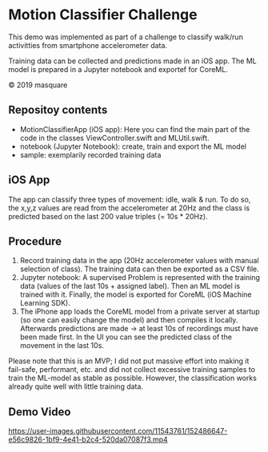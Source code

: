 # Motion Classifier Challenge

This demo was implemented as part of a challenge to classify walk/run activitties from smartphone accelerometer data.

Training data can be collected and predictions made in an iOS app.
The ML model is prepared in a Jupyter notebook and exportef for CoreML.

&copy; 2019 masquare

## Repositoy contents
* MotionClassifierApp (iOS app): Here you can find the main part of the code in the classes ViewController.swift and MLUtil.swift.
* notebook (Jupyter Notebook): create, train and export the ML model
* sample: exemplarily recorded training data

## iOS App
The app can classify three types of movement: idle, walk & run.
To do so, the x,y,z values are read from the accelerometer at 20Hz and the class is predicted based on the last 200 value triples (= 10s * 20Hz).

## Procedure
1. Record training data in the app (20Hz accelerometer values with manual selection of class). The training data can then be exported as a CSV file.
2. Jupyter notebook: A supervised Problem is represented with the training data (values of the last 10s + assigned label). Then an ML model is trained with it. Finally, the model is exported for CoreML (iOS Machine Learning SDK).
3. The iPhone app loads the CoreML model from a private server at startup (so one can easily change the model) and then compiles it locally. Afterwards predictions are made -> at least 10s of recordings must have been made first. In the UI you can see the predicted class of the movement in the last 10s.

Please note that this is an MVP; I did not put massive effort into making it fail-safe, performant, etc. and did not collect excessive training samples to train the ML-model as stable as possible.
However, the classification works already quite well with little training data.

## Demo Video
https://user-images.githubusercontent.com/11543761/152486647-e56c9826-1bf9-4e41-b2c4-520da07087f3.mp4

